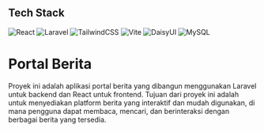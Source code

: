 ## Tech Stack
![React](https://img.shields.io/badge/react-%2320232a.svg?style=for-the-badge&logo=react&logoColor=%2361DAFB) ![Laravel](https://img.shields.io/badge/laravel-%23FF2D20.svg?style=for-the-badge&logo=laravel&logoColor=white) ![TailwindCSS](https://img.shields.io/badge/tailwindcss-%2338B2AC.svg?style=for-the-badge&logo=tailwind-css&logoColor=white) ![Vite](https://img.shields.io/badge/vite-%23646CFF.svg?style=for-the-badge&logo=vite&logoColor=white) ![DaisyUI](https://img.shields.io/badge/daisyui-5A0EF8?style=for-the-badge&logo=daisyui&logoColor=white) ![MySQL](https://img.shields.io/badge/mysql-4479A1.svg?style=for-the-badge&logo=mysql&logoColor=white)

# Portal Berita

Proyek ini adalah aplikasi portal berita yang dibangun menggunakan Laravel untuk backend dan React untuk frontend. Tujuan dari proyek ini adalah untuk menyediakan platform berita yang interaktif dan mudah digunakan, di mana pengguna dapat membaca, mencari, dan berinteraksi dengan berbagai berita yang tersedia.
